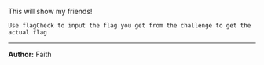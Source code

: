 This will show my friends!

`Use flagCheck to input the flag you get from the challenge to get the actual flag`

---
**Author:** Faith
